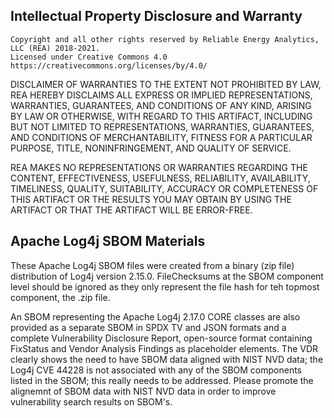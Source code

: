 <h2> Intellectual Property Disclosure and Warranty </h2>
 
	Copyright and all other rights reserved by Reliable Energy Analytics, LLC (REA) 2018-2021. 
	Licensed under Creative Commons 4.0 https://creativecommons.org/licenses/by/4.0/  
DISCLAIMER OF WARRANTIES
TO THE EXTENT NOT PROHIBITED BY LAW, REA HEREBY DISCLAIMS ALL EXPRESS OR IMPLIED REPRESENTATIONS, 
WARRANTIES, GUARANTEES, AND CONDITIONS OF ANY KIND, ARISING BY LAW OR OTHERWISE, WITH REGARD TO THIS ARTIFACT, 
INCLUDING BUT NOT LIMITED TO REPRESENTATIONS, WARRANTIES, GUARANTEES, AND CONDITIONS OF MERCHANTABILITY, 
FITNESS FOR A PARTICULAR PURPOSE, TITLE, NONINFRINGEMENT, AND QUALITY OF SERVICE.
 
REA MAKES NO REPRESENTATIONS OR WARRANTIES REGARDING THE CONTENT, EFFECTIVENESS, USEFULNESS, RELIABILITY, 
AVAILABILITY, TIMELINESS, QUALITY, SUITABILITY, ACCURACY OR COMPLETENESS OF THIS ARTIFACT OR THE 
RESULTS YOU MAY OBTAIN BY USING THE ARTIFACT OR THAT THE ARTIFACT WILL BE ERROR-FREE.
<h2>Apache Log4j SBOM Materials</h2>
These Apache Log4j SBOM files were created from a binary (zip file) distribution of Log4j version 2.15.0. FileChecksums at the SBOM component level should be ignored as they only represent the file hash for teh topmost component, the .zip file.
<p>
An SBOM representing the Apache Log4j 2.17.0 CORE classes are also provided as a separate SBOM in SPDX TV and JSON formats and a complete Vulnerability Disclosure Report, open-source format containing FixStatus and Vendor Analysis Findings as placeholder elements. The VDR clearly shows the need to have SBOM data aligned with NIST NVD data; the Log4j CVE 44228 is not associated with any of the SBOM components listed in the SBOM; this really needs to be addressed. Please promote the alignemnt of SBOM data with NIST NVD data in order to improve vulnerability search results on SBOM's. 
